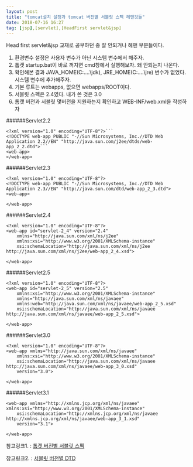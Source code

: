 ```yaml
---
layout: post
title: "tomcat설치 설정과 tomcat 버전별 서블릿 스펙 헤맨것들"
date: 2018-07-16 16:27
tag: [jsp],[servlet],[HeadFirst servlet&jsp]
---
```

Head first servlet&jsp 교재로 공부하던 중 잘 안되거나 헤맨 부분들이다.

1. 환경변수 설정은 사용자 변수가 아닌 시스템 변수에서 해주자.
2. 톰캣 startup.bat이 바로 꺼지면 cmd창에서 실행해보자. 왜 안되는지 나온다.
3. 확인해본 결과 JAVA_HOME(C:\....\jdk), JRE_HOME(C:\....\jre) 변수가 없었다. 시스템 변수에 추가해주자.
4. 기본 루트는 webapps, 없으면 webapps/ROOT이다.
5. 서블릿 스펙은 2.4였다. 내가 쓴 것은 3.0
6. 톰캣 버전과 서블릿 몇버전을 지원하는지 확인하고 WEB-INF/web.xml을 작성하자

######Servlet2.2
~~~
<?xml version="1.0" encoding="UTF-8"?>```
<!DOCTYPE web-app PUBLIC "-//Sun Microsystems, Inc.//DTD Web Application 2.2//EN" "http://java.sun.com/j2ee/dtds/web-app_2_2.dtd">```
<web-app>
</web-app>
~~~

######Servlet2.3
~~~
<?xml version="1.0" encoding="UTF-8"?>
<!DOCTYPE web-app PUBLIC "-//Sun Microsystems, Inc.//DTD Web Application 2.3//EN" "http://java.sun.com/dtd/web-app_2_3.dtd">
<web-app>

</web-app>
~~~

######Servlet2.4
~~~
<?xml version="1.0" encoding="UTF-8"?>
<web-app id="servlet-2_4" version="2.4"
	xmlns="http://java.sun.com/xml/ns/j2ee"
	xmlns:xsi="http://www.w3.org/2001/XMLSchema-instance"
	xsi:schemaLocation="http://java.sun.com/xml/ns/j2ee http://java.sun.com/xml/ns/j2ee/web-app_2_4.xsd">

</web-app>
~~~

######Servlet2.5
~~~
<?xml version="1.0" encoding="UTF-8"?>
<web-app id="servlet-2_5" version="2.5"
	xmlns:xsi="http://www.w3.org/2001/XMLSchema-instance"
	xmlns="http://java.sun.com/xml/ns/javaee"
	xmlns:web="http://java.sun.com/xml/ns/javaee/web-app_2_5.xsd"
	xsi:schemaLocation="http://java.sun.com/xml/ns/javaee http://java.sun.com/xml/ns/javaee/web-app_2_5.xsd">

</web-app>
~~~

######Servlet3.0
~~~
<?xml version="1.0" encoding="UTF-8"?>
<web-app xmlns="http://java.sun.com/xml/ns/javaee"
	xmlns:xsi="http://www.w3.org/2001/XMLSchema-instance"
	xsi:schemaLocation="http://java.sun.com/xml/ns/javaee http://java.sun.com/xml/ns/javaee/web-app_3_0.xsd"
	version="3.0">

</web-app>
~~~

######Servlet3.1
~~~
<web-app xmlns="http://xmlns.jcp.org/xml/ns/javaee" xmlns:xsi="http://www.w3.org/2001/XMLSchema-instance"
	xsi:schemaLocation="http://xmlns.jcp.org/xml/ns/javaee http://xmlns.jcp.org/xml/ns/javaee/web-app_3_1.xsd"
	version="3.1">

</web-app>
~~~

참고링크1. : [톰캣 버전별 서블릿 스펙](https://zetawiki.com/wiki/%ED%86%B0%EC%BA%A3_%EB%B2%84%EC%A0%84%EB%B3%84_%EC%84%9C%EB%B8%94%EB%A6%BF_%EC%8A%A4%ED%8E%99)

참고링크2. : [서블릿 버전별 DTD](http://antop.tistory.com/145)